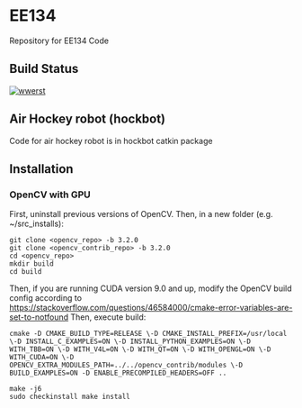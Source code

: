 # EE134
Repository for EE134 Code

## Build Status
[![wwerst](https://circleci.com/gh/wwerst/EE134.svg?style=svg)](https://circleci.com/gh/wwerst/EE134)

## Air Hockey robot (hockbot)

Code for air hockey robot is in hockbot catkin package 

## Installation

### OpenCV with GPU

First, uninstall previous versions of OpenCV.
Then, in a new folder (e.g. ~/src_installs):
```
git clone <opencv_repo> -b 3.2.0
git clone <opencv_contrib_repo> -b 3.2.0
cd <opencv_repo>
mkdir build
cd build
```
Then, if you are running CUDA version 9.0 and up, modify 
the OpenCV build config according to https://stackoverflow.com/questions/46584000/cmake-error-variables-are-set-to-notfound
Then, execute build:
```
cmake -D CMAKE_BUILD_TYPE=RELEASE \-D CMAKE_INSTALL_PREFIX=/usr/local \-D INSTALL_C_EXAMPLES=ON \-D INSTALL_PYTHON_EXAMPLES=ON \-D WITH_TBB=ON \-D WITH_V4L=ON \-D WITH_QT=ON \-D WITH_OPENGL=ON \-D WITH_CUDA=ON \-D OPENCV_EXTRA_MODULES_PATH=../../opencv_contrib/modules \-D BUILD_EXAMPLES=ON -D ENABLE_PRECOMPILED_HEADERS=OFF ..

make -j6
sudo checkinstall make install
```